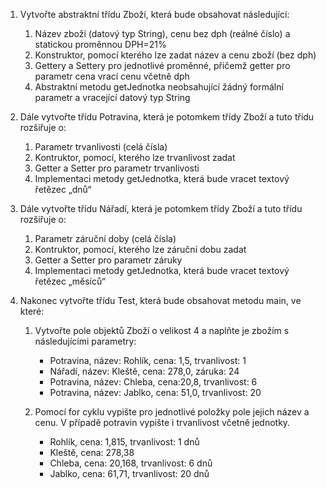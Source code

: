 1. Vytvořte abstraktní třídu Zboží, která bude obsahovat následující:

   1. Název zboží (datový typ String), cenu bez dph (reálné číslo) a statickou proměnnou DPH=21%
   2. Konstruktor, pomocí kterého lze zadat název a cenu zboží (bez dph)
   3. Gettery a Settery pro jednotlivé proměnné, přičemž getter pro parametr cena vrací cenu včetně dph
   4. Abstraktní metodu getJednotka neobsahující žádný formální parametr a vracející datový typ String

2. Dále vytvořte třídu Potravina, která je potomkem třídy Zboží a tuto třídu rozšiřuje o:

    1. Parametr trvanlivosti (celá čísla)
    2. Kontruktor, pomocí, kterého lze trvanlivost zadat
    3. Getter a Setter pro parametr trvanlivosti
    4. Implementaci metody getJednotka, která bude vracet textový řetězec „dnů“

3. Dále vytvořte třídu Nářadí, která je potomkem třídy Zboží a tuto třídu rozšiřuje o:

    1. Parametr záruční doby (celá čísla)
    2. Kontruktor, pomocí, kterého lze záruční dobu zadat
    3. Getter a Setter pro parametr záruky
    4. Implementaci metody getJednotka, která bude vracet textový řetězec „měsíců“

4. Nakonec vytvořte třídu Test, která bude obsahovat metodu main, ve které:

    1. Vytvořte pole objektů Zboží o velikost 4 a naplňte je zbožím s následujícími parametry:
        - Potravina, název: Rohlík, cena: 1,5, trvanlivost: 1
        - Nářadí, název: Kleště, cena: 278,0, záruka: 24
        - Potravina, název: Chleba, cena:20,8, trvanlivost: 6
        - Potravina, název: Jablko, cena: 51,0, trvanlivost: 20

    2. Pomocí for cyklu vypište pro jednotlivé položky pole jejich název a cenu. V případě potravin vypište i trvanlivost včetně jednotky.
        - Rohlík, cena: 1,815, trvanlivost: 1 dnů
        - Kleště, cena: 278,38
        - Chleba, cena: 20,168, trvanlivost: 6 dnů
        - Jablko, cena: 61,71, trvanlivost: 20 dnů 
